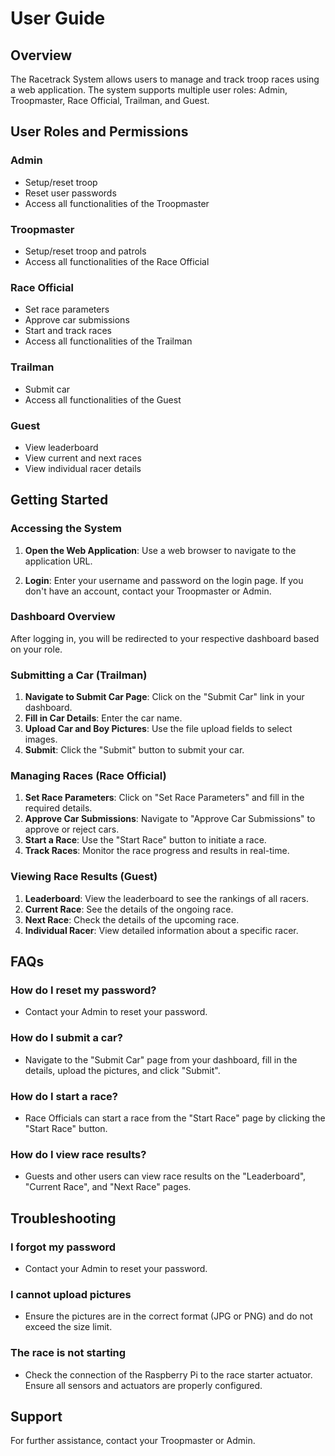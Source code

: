 # User Guide

## Overview

The Racetrack System allows users to manage and track troop races using a web application. The system supports multiple user roles: Admin, Troopmaster, Race Official, Trailman, and Guest.

## User Roles and Permissions

### Admin
- Setup/reset troop
- Reset user passwords
- Access all functionalities of the Troopmaster

### Troopmaster
- Setup/reset troop and patrols
- Access all functionalities of the Race Official

### Race Official
- Set race parameters
- Approve car submissions
- Start and track races
- Access all functionalities of the Trailman

### Trailman
- Submit car
- Access all functionalities of the Guest

### Guest
- View leaderboard
- View current and next races
- View individual racer details

## Getting Started

### Accessing the System

1. **Open the Web Application**: Use a web browser to navigate to the application URL.

2. **Login**: Enter your username and password on the login page. If you don't have an account, contact your Troopmaster or Admin.

### Dashboard Overview

After logging in, you will be redirected to your respective dashboard based on your role.

### Submitting a Car (Trailman)

1. **Navigate to Submit Car Page**: Click on the "Submit Car" link in your dashboard.
2. **Fill in Car Details**: Enter the car name.
3. **Upload Car and Boy Pictures**: Use the file upload fields to select images.
4. **Submit**: Click the "Submit" button to submit your car.

### Managing Races (Race Official)

1. **Set Race Parameters**: Click on "Set Race Parameters" and fill in the required details.
2. **Approve Car Submissions**: Navigate to "Approve Car Submissions" to approve or reject cars.
3. **Start a Race**: Use the "Start Race" button to initiate a race.
4. **Track Races**: Monitor the race progress and results in real-time.

### Viewing Race Results (Guest)

1. **Leaderboard**: View the leaderboard to see the rankings of all racers.
2. **Current Race**: See the details of the ongoing race.
3. **Next Race**: Check the details of the upcoming race.
4. **Individual Racer**: View detailed information about a specific racer.

## FAQs

### How do I reset my password?

- Contact your Admin to reset your password.

### How do I submit a car?

- Navigate to the "Submit Car" page from your dashboard, fill in the details, upload the pictures, and click "Submit".

### How do I start a race?

- Race Officials can start a race from the "Start Race" page by clicking the "Start Race" button.

### How do I view race results?

- Guests and other users can view race results on the "Leaderboard", "Current Race", and "Next Race" pages.

## Troubleshooting

### I forgot my password

- Contact your Admin to reset your password.

### I cannot upload pictures

- Ensure the pictures are in the correct format (JPG or PNG) and do not exceed the size limit.

### The race is not starting

- Check the connection of the Raspberry Pi to the race starter actuator. Ensure all sensors and actuators are properly configured.

## Support

For further assistance, contact your Troopmaster or Admin.

